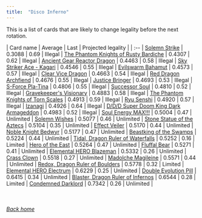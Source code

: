 ```yaml
---
title:  "Disco Inferno"
---
```


This is a list of cards that are likely to change legality before the next rotation.

| Card name | Average | Last | Projected legality |
| :-- |
[Solemn Strike](https://db.ygoprodeck.com/card/?search=Solemn%20Strike) | 0.3088 | 0.69 | Illegal |
[The Phantom Knights of Rusty Bardiche](https://db.ygoprodeck.com/card/?search=The%20Phantom%20Knights%20of%20Rusty%20Bardiche) | 0.4307 | 0.62 | Illegal |
[Ancient Gear Reactor Dragon](https://db.ygoprodeck.com/card/?search=Ancient%20Gear%20Reactor%20Dragon) | 0.4463 | 0.58 | Illegal |
[Sky Striker Ace - Kagari](https://db.ygoprodeck.com/card/?search=Sky%20Striker%20Ace%20-%20Kagari) | 0.4546 | 0.55 | Illegal |
[Evilswarm Bahamut](https://db.ygoprodeck.com/card/?search=Evilswarm%20Bahamut) | 0.4573 | 0.57 | Illegal |
[Clear Vice Dragon](https://db.ygoprodeck.com/card/?search=Clear%20Vice%20Dragon) | 0.4663 | 0.54 | Illegal |
[Red Dragon Archfiend](https://db.ygoprodeck.com/card/?search=Red%20Dragon%20Archfiend) | 0.4676 | 0.55 | Illegal |
[Justice Bringer](https://db.ygoprodeck.com/card/?search=Justice%20Bringer) | 0.4693 | 0.53 | Illegal |
[S-Force Pla-Tina](https://db.ygoprodeck.com/card/?search=S-Force%20Pla-Tina) | 0.4806 | 0.55 | Illegal |
[Successor Soul](https://db.ygoprodeck.com/card/?search=Successor%20Soul) | 0.4810 | 0.52 | Illegal |
[Gravekeeper's Visionary](https://db.ygoprodeck.com/card/?search=Gravekeeper's%20Visionary) | 0.4883 | 0.58 | Illegal |
[The Phantom Knights of Torn Scales](https://db.ygoprodeck.com/card/?search=The%20Phantom%20Knights%20of%20Torn%20Scales) | 0.4913 | 0.59 | Illegal |
[Ryu Senshi](https://db.ygoprodeck.com/card/?search=Ryu%20Senshi) | 0.4920 | 0.57 | Illegal |
[Izanagi](https://db.ygoprodeck.com/card/?search=Izanagi) | 0.4926 | 0.64 | Illegal |
[D/D/D Super Doom King Dark Armageddon](https://db.ygoprodeck.com/card/?search=D/D/D%20Super%20Doom%20King%20Dark%20Armageddon) | 0.4983 | 0.52 | Illegal |
[Soul Energy MAX!!!](https://db.ygoprodeck.com/card/?search=Soul%20Energy%20MAX!!!) | 0.5004 | 0.47 | Unlimited |
[Solemn Wishes](https://db.ygoprodeck.com/card/?search=Solemn%20Wishes) | 0.5077 | 0.46 | Unlimited |
[Stone Statue of the Aztecs](https://db.ygoprodeck.com/card/?search=Stone%20Statue%20of%20the%20Aztecs) | 0.5104 | 0.35 | Unlimited |
[Effect Veiler](https://db.ygoprodeck.com/card/?search=Effect%20Veiler) | 0.5170 | 0.44 | Unlimited |
[Noble Knight Bedwyr](https://db.ygoprodeck.com/card/?search=Noble%20Knight%20Bedwyr) | 0.5177 | 0.47 | Unlimited |
[Beastking of the Swamps](https://db.ygoprodeck.com/card/?search=Beastking%20of%20the%20Swamps) | 0.5224 | 0.44 | Unlimited |
[Tidal, Dragon Ruler of Waterfalls](https://db.ygoprodeck.com/card/?search=Tidal,%20Dragon%20Ruler%20of%20Waterfalls) | 0.5252 | 0.16 | Limited |
[Hero of the East](https://db.ygoprodeck.com/card/?search=Hero%20of%20the%20East) | 0.5264 | 0.47 | Unlimited |
[Fluffal Bear](https://db.ygoprodeck.com/card/?search=Fluffal%20Bear) | 0.5271 | 0.41 | Unlimited |
[Elemental HERO Blazeman](https://db.ygoprodeck.com/card/?search=Elemental%20HERO%20Blazeman) | 0.5332 | 0.26 | Unlimited |
[Crass Clown](https://db.ygoprodeck.com/card/?search=Crass%20Clown) | 0.5518 | 0.27 | Unlimited |
[Madolche Magileine](https://db.ygoprodeck.com/card/?search=Madolche%20Magileine) | 0.5571 | 0.44 | Unlimited |
[Redox, Dragon Ruler of Boulders](https://db.ygoprodeck.com/card/?search=Redox,%20Dragon%20Ruler%20of%20Boulders) | 0.5778 | 0.32 | Limited |
[Elemental HERO Electrum](https://db.ygoprodeck.com/card/?search=Elemental%20HERO%20Electrum) | 0.6229 | 0.25 | Unlimited |
[Double Evolution Pill](https://db.ygoprodeck.com/card/?search=Double%20Evolution%20Pill) | 0.6415 | 0.34 | Unlimited |
[Blaster, Dragon Ruler of Infernos](https://db.ygoprodeck.com/card/?search=Blaster,%20Dragon%20Ruler%20of%20Infernos) | 0.6544 | 0.28 | Limited |
[Condemned Darklord](https://db.ygoprodeck.com/card/?search=Condemned%20Darklord) | 0.7342 | 0.26 | Unlimited |

<br>

###### [Back home](index)
